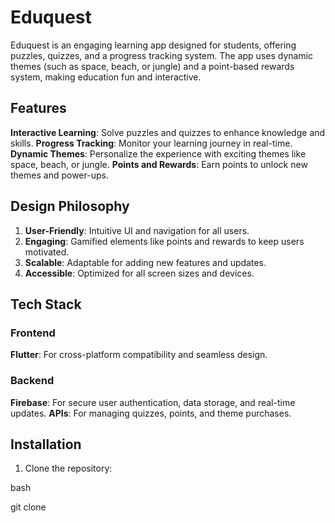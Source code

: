 # Eduquest

Eduquest is an engaging learning app designed for students, offering puzzles, quizzes, and a progress tracking system. The app uses dynamic themes (such as space, beach, or jungle) and a point-based rewards system, making education fun and interactive.

## Features
**Interactive Learning**: Solve puzzles and quizzes to enhance knowledge and skills.
**Progress Tracking**: Monitor your learning journey in real-time.
**Dynamic Themes**: Personalize the experience with exciting themes like space, beach, or jungle.
**Points and Rewards**: Earn points to unlock new themes and power-ups.

## Design Philosophy
1. **User-Friendly**: Intuitive UI and navigation for all users.
2. **Engaging**: Gamified elements like points and rewards to keep users motivated.
3. **Scalable**: Adaptable for adding new features and updates.
4. **Accessible**: Optimized for all screen sizes and devices.

## Tech Stack
### Frontend
**Flutter**: For cross-platform compatibility and seamless design.

### Backend
**Firebase**: For secure user authentication, data storage, and real-time updates.
**APIs**: For managing quizzes, points, and theme purchases.

## Installation
1. Clone the repository:

bash

git clone <repository-link>